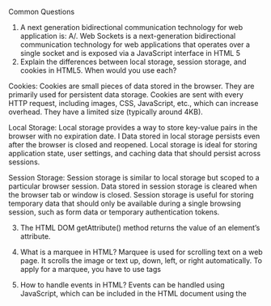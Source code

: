 Common Questions

1. A next generation bidirectional communication technology for web application is:
   A/. Web Sockets is a next-generation bidirectional communication technology for web applications that operates over a single socket and is exposed via a JavaScript interface in HTML 5
2. Explain the differences between local storage, session storage, and cookies in HTML5. When would you use each?

Cookies:
Cookies are small pieces of data stored in the browser. They are primarily used for persistent data storage.
Cookies are sent with every HTTP request, including images, CSS, JavaScript, etc., which can increase overhead.
They have a limited size (typically around 4KB).

Local Storage:
Local storage provides a way to store key-value pairs in the browser with no expiration date.
I Data stored in local storage persists even after the browser is closed and reopened.
Local storage is ideal for storing application state, user settings, and caching data that should persist across sessions.

Session Storage:
Session storage is similar to local storage but scoped to a particular browser session.
Data stored in session storage is cleared when the browser tab or window is closed.
Session storage is useful for storing temporary data that should only be available during a single browsing session, such as form data or temporary authentication tokens.

3. The HTML DOM getAttribute()
   method returns the value of an element’s attribute.

4. What is a marquee in HTML?
   Marquee is used for scrolling text on a web page. It scrolls the image or text up, down, left, or right automatically. To apply for a marquee, you have to use </marquee> tags

5. How to handle events in HTML?
   Events can be handled using JavaScript, which can be included in the HTML document using the <script> tag. Event listeners can be added to HTML elements using the addEventListener() method

6. What is the difference between link tag <link> and anchor tag <a>?
   The <link> tag links external resources, such as CSS stylesheets, to an HTML document. The <a> tag creates links to other pages or resources within the same document

7. What is the difference between “display: none” and “visibility: hidden” when used as attributes to the HTML element?
   Elements with “display: none” are not visible and do not take up any space on the page, while elements with “visibility: hidden” are not visible but still take up space.

8. What hierarchy do the style sheets follow?
   If a single selector includes three different style definitions, the definition that is closest to the actual tag takes precedence. Inline style takes priority over embedded style sheets, which takes priority over external style sheets.

9. What is semantic HTML?
   Semantic HTML helps to describe the content's meaning in a way that is understandable not only to humans but also to search engines, screen readers, and other assistive technologies.

   Semantic elements are those which describe the particular meaning to the browser and the developer. Elements like <form>, <table>, <article>, <figure>, etc., are semantic elements.

10. What are void elements in HTML?
    HTML elements which do not have closing tags or do not need to be closed are Void elements. For Example <br />, <img />, <hr />, etc.

11. What is the advantage of collapsing white space?
    In HTML, a blank sequence of whitespace characters is treated as a single space character, Because the browser collapses multiple spaces into a single space character and this helps a developer to indent lines of text without worrying about multiple spaces and maintain readability and understandability of HTML codes.

12. Define multipart form data?
    Multipart form data is one of the values of the enctype attribute. It is used to send the file data to the server-side for processing. The other valid values of the enctype attribute are text/plain and application/x-www-form-urlencoded.
    The media type multipart/form-data is the preferred media type for request payloads that contain files, non-ASCII, and binary data.

13. How to optimize website assets loading?
    To optimize website load time we need to optimize its asset loading and for that:

a. CDN hosting - A CDN or content delivery network is geographically distributed servers to help reduce latency.
b. File compression - This is a method that helps to reduce the size of an asset to reduce the data transfer
c. File concatenation - This reduces the number of HTTP calls
d. Minify scripts - This reduces the overall file size of js and CSS files
e. Parallel downloads - Hosting assets in multiple subdomains can help to bypass the download limit of 6 assets per domain of all modern browsers. This can be configured but most general users never modify these settings.
f. Lazy Loading - Instead of loading all the assets at once, the non-critical assets can be loaded on a need basis.

14. What are the different kinds of Doctypes available?
    The three kinds of Doctypes which are available:

- Strict Doctype
- Transitional Doctype
- Frameset Doctype

15. Can we display a web page inside a web page or Is nesting of webpages possible?
    Yes, we can display a web page inside another HTML web page. HTML provides a tag <iframe> using which we can achieve this functionality.

16. How can we club two or more rows or columns into a single row or column in an HTML table?
    HTML provides two table attributes “rowspan” and “colspan” to make a cell span to multiple rows and columns respectively.

17. In how many ways can we position an HTML element? Or what are the permissible values of the position attribute?
    There are mainly 7 values of position attribute that can be used to position an HTML element:

- static: Default value. Here the element is positioned according to the normal flow of the document.
- absolute: Here the element is positioned relative to its parent element. The final position is determined by the values of left, right, top, bottom.
- fixed: This is similar to absolute except here the elements are positioned relative to the <html> element.
- relative: Here the element is positioned according to the normal flow of the document and positioned relative to its original/ normal position.
- initial: This resets the property to its default value.
- inherit: Here the element inherits or takes the property of its parent.

18. When to use scripts in the head and when to use scripts in the body?
    If the scripts contain some event-triggered functions or jquery library then we should use them in the head section. If the script writes the content on the page or is not inside a function then it should be placed inside the body section at the bottom. In short, follow below three points:

- Place library scripts or event scripts in the head section.
- Place normal scripts that do not write anything on the page, in the head section until there is any performance issue.
- Place scripts that render something on the web page at the bottom of the body section.
